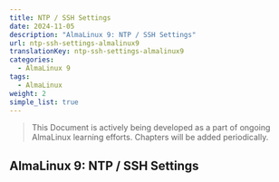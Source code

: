 ```yaml
---
title: NTP / SSH Settings
date: 2024-11-05
description: "AlmaLinux 9: NTP / SSH Settings"
url: ntp-ssh-settings-almalinux9
translationKey: ntp-ssh-settings-almalinux9
categories:
  - AlmaLinux 9
tags:
  - AlmaLinux
weight: 2
simple_list: true
---
```


> This Document is actively being developed as a part of ongoing AlmaLinux learning efforts. Chapters will be added periodically.

## AlmaLinux 9: NTP / SSH Settings
